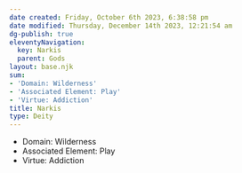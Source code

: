```yaml
---
date created: Friday, October 6th 2023, 6:38:58 pm
date modified: Thursday, December 14th 2023, 12:21:54 am
dg-publish: true
eleventyNavigation:
  key: Narkis
  parent: Gods
layout: base.njk
sum:
- 'Domain: Wilderness'
- 'Associated Element: Play'
- 'Virtue: Addiction'
title: Narkis
type: Deity
---
```


- Domain: Wilderness
- Associated Element: Play
- Virtue: Addiction